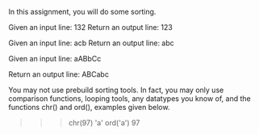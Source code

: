 In this assignment, you will do some sorting.

Given an input line:
	132
Return an output line:
	123

Given an input line:
	acb
Return an output line:
	abc

Given an input line:
	aABbCc

Return an output line:
	ABCabc

You may not use prebuild sorting tools.
In fact, you may only use comparison functions, looping tools, any datatypes you know of, and the functions chr() and ord(), examples given below.


>>> chr(97)
'a'
>>> ord('a')
97

